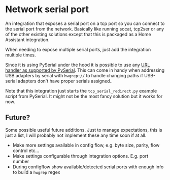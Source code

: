 # Network serial port

An integration that exposes a serial port on a tcp port so you can connect to the serial port from the network. Basically like running socat, tcp2ser or any of the other existing solutions except that this is packaged as a Home Assistant integration.

When needing to expose multiple serial ports, just add the integration multiple times.

Since it is using PySerial under the hood it is possible to use any [URL handler as supported by PySerial](https://pyserial.readthedocs.io/en/latest/url_handlers.html). This can come in handy when addressing USB adapters by serial with `hwgrep://` to handle changing paths if USB-serial adapters don't have proper serials assigned..

Note that this integration just starts the `tcp_serial_redirect.py` example script from PySerial. It might not be the most fancy solution but it works for now.

## Future?

Some possible useful future additions. Just to manage expectations, this is just a list, I will probably not implement these any time soon if at all.

* Make more settings available in config flow, e.g. byte size, parity, flow control etc...
* Make settings configurable through integration options. E.g. port number
* During configflow show available/detected serial ports with enough info to build a `hwgrep` regex
